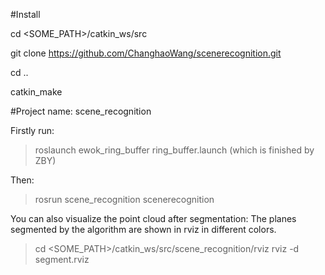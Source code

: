 #Install

cd <SOME_PATH>/catkin_ws/src

git clone https://github.com/ChanghaoWang/scenerecognition.git

cd ..

catkin_make

#Project name: scene_recognition

Firstly run:
> roslaunch ewok_ring_buffer ring_buffer.launch (which is finished by ZBY)

Then:
> rosrun scene_recognition scenerecognition

You can also visualize the point cloud after segmentation: The planes segmented by the algorithm are shown in rviz in different colors.
> cd <SOME_PATH>/catkin_ws/src/scene_recognition/rviz
> rviz -d segment.rviz



